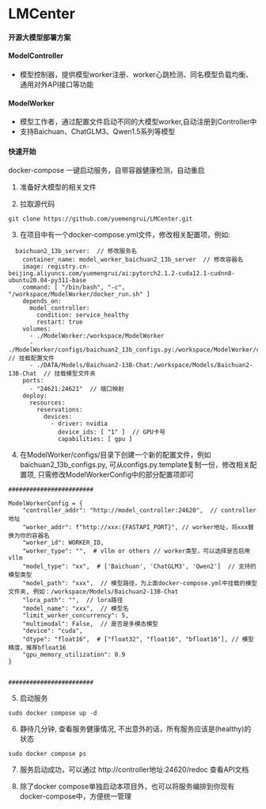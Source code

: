 # LMCenter

#### 开源大模型部署方案

#### ModelController
- 模型控制器，提供模型worker注册、worker心跳检测、同名模型负载均衡、通用对外API接口等功能

#### ModelWorker
- 模型工作者，通过配置文件启动不同的大模型worker,自动注册到Controller中
- 支持Baichuan、ChatGLM3、Qwen1.5系列等模型


#### 快速开始
docker-compose 一键启动服务，自带容器健康检测，自动重启

1. 准备好大模型的相关文件

2. 拉取源代码
```commandline
git clone https://github.com/yuemengrui/LMCenter.git
```

3. 在项目中有一个docker-compose.yml文件，修改相关配置项，例如:
```commandline
  baichuan2_13b_server:  // 修改服务名
    container_name: model_worker_baichuan2_13b_server  // 修改容器名
    image: registry.cn-beijing.aliyuncs.com/yuemengrui/ai:pytorch2.1.2-cuda12.1-cudnn8-ubuntu20.04-py311-base
    command: [ "/bin/bash", "-c", "/workspace/ModelWorker/docker_run.sh" ]
    depends_on:
      model_controller:
        condition: service_healthy
        restart: true
    volumes:
      - ./ModelWorker:/workspace/ModelWorker
      - ./ModelWorker/configs/baichuan2_13b_configs.py:/workspace/ModelWorker/configs/configs.py  // 挂载配置文件
      - ./DATA/Models/Baichuan2-13B-Chat:/workspace/Models/Baichuan2-13B-Chat  // 挂载模型文件夹
    ports:
      - "24621:24621"  // 端口映射
    deploy:
      resources:
        reservations:
          devices:
            - driver: nvidia
              device_ids: [ "1" ]  // GPU卡号
              capabilities: [ gpu ]

```

4. 在ModelWorker/configs/目录下创建一个新的配置文件，例如baichuan2_13b_configs.py, 可从configs.py.template复制一份，修改相关配置项, 只需修改ModelWorkerConfig中的部分配置项即可
```commandline
########################

ModelWorkerConfig = {
    "controller_addr": "http://model_controller:24620",  // controller地址
    "worker_addr": f"http://xxx:{FASTAPI_PORT}", // worker地址，将xxx替换为你的容器名
    "worker_id": WORKER_ID,
    "worker_type": "",  # vllm or others // worker类型，可以选择是否启用vllm
    "model_type": "xx",  # ['Baichuan', 'ChatGLM3', 'Qwen2']  // 支持的模型类型
    "model_path": "xxx",  // 模型路径，为上面docker-compose.yml中挂载的模型文件夹, 例如：/workspace/Models/Baichuan2-13B-Chat
    "lora_path": "",  // lora路径
    "model_name": "xxx",  // 模型名
    "limit_worker_concurrency": 5,
    "multimodal": False,  // 是否是多模态模型
    "device": "cuda",
    "dtype": "float16",  # ["float32", "float16", "bfloat16"], // 模型精度，推荐bfloat16
    "gpu_memory_utilization": 0.9
}


########################
```

5. 启动服务
```commandline
sudo docker compose up -d
```

6. 静待几分钟, 查看服务健康情况, 不出意外的话，所有服务应该是(healthy)的状态
```commandline
sudo docker compose ps
```

7. 服务启动成功，可以通过 http://controller地址:24620/redoc 查看API文档

8. 除了docker compose单独启动本项目外，也可以将服务编排到你现有docker-compose中，方便统一管理
